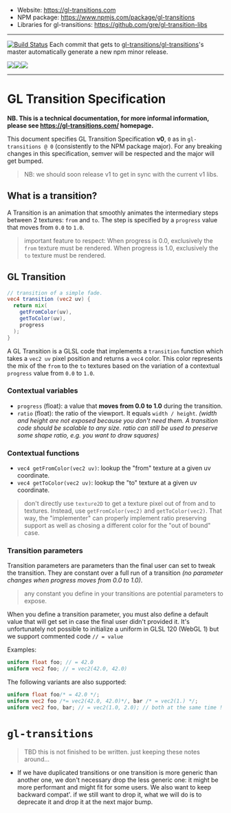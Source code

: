 
- Website: https://gl-transitions.com
- NPM package: https://www.npmjs.com/package/gl-transitions
- Libraries for gl-transitions: https://github.com/gre/gl-transition-libs

---

[![Build Status](https://travis-ci.org/gl-transitions/gl-transitions.svg?branch=master)](https://travis-ci.org/gl-transitions/gl-transitions) Each commit that gets to [gl-transitions/gl-transitions](https://github.com/gl-transitions/gl-transitions)'s master automatically generate a new npm minor release.

<img src="https://camo.githubusercontent.com/c42ecc6197b0f51a106fb50723f9bc6d2e1f925c/687474703a2f2f692e696d6775722e636f6d2f74573331704a452e676966" /><img src="https://camo.githubusercontent.com/7e34cd12d5a9afa94f470395b04b0914c978ce01/687474703a2f2f692e696d6775722e636f6d2f555a5a727775552e676966" /><img src="https://camo.githubusercontent.com/0456d4ed8753fbce027f1174dc8b22da548eeade/687474703a2f2f692e696d6775722e636f6d2f654974426a33582e676966" />

---

# GL Transition Specification

**NB. This is a technical documentation, for more informal information, please see https://gl-transitions.com/ homepage.**

This document specifies GL Transition Specification **v0**, `0` as in `gl-transitions @ 0` (consistently to the NPM package major). For any breaking changes in this specification, semver will be respected and the major will get bumped.

> NB: we should soon release v1 to get in sync with the current v1 libs.

## What is a transition?

A Transition is an animation that smoothly animates the intermediary steps between 2 textures: `from` and `to`. The step is specified by a `progress` value that moves from `0.0` to `1.0`.

> important feature to respect: When progress is 0.0, exclusively the `from` texture must be rendered. When progress is 1.0, exclusively the `to` texture must be rendered.

## GL Transition

```glsl
// transition of a simple fade.
vec4 transition (vec2 uv) {
  return mix(
    getFromColor(uv),
    getToColor(uv),
    progress
  );
}
```

A GL Transition is a GLSL code that implements a `transition` function which takes a `vec2 uv` pixel position and returns a `vec4` color. This color represents the mix of the `from` to the `to` textures based on the variation of a contextual `progress` value from `0.0` to `1.0`.

### Contextual variables

- `progress` (float): a value that **moves from 0.0 to 1.0** during the transition.
- `ratio` (float): the ratio of the viewport. It equals `width / height`. *(width and height are not exposed because you don't need them. A transition code should be scalable to any size. ratio can still be used to preserve some shape ratio, e.g. you want to draw squares)*

### Contextual functions

- `vec4 getFromColor(vec2 uv)`: lookup the "from" texture at a given uv coordinate.
- `vec4 getToColor(vec2 uv)`: lookup the "to" texture at a given uv coordinate.

> don't directly use `texture2D` to get a texture pixel out of from and to textures. Instead, use `getFromColor(vec2)` and `getToColor(vec2)`. That way, the "implementer" can properly implement ratio preserving support as well as chosing a different color for the "out of bound" case.


### Transition parameters

Transition parameters are parameters than the final user can set to tweak the transition. They are constant over a full run of a transition *(no parameter changes when progress moves from 0.0 to 1.0)*.

> any constant you define in your transitions are potential parameters to expose.

When you define a transition parameter, you must also define a default value that will get set in case the final user didn't provided it. It's unfortunately not possible to initialize a uniform in GLSL 120 (WebGL 1) but we support commented code `// = value`

Examples:

```glsl
uniform float foo; // = 42.0
uniform vec2 foo; // = vec2(42.0, 42.0)
```

The following variants are also supported:


```glsl
uniform float foo/* = 42.0 */;
uniform vec2 foo /*= vec2(42.0, 42.0)*/, bar /* = vec2(1.) */;
uniform vec2 foo, bar; // = vec2(1.0, 2.0); // both at the same time ! (needs a ';' if you have this second //, like usual glsl code)
```


# `gl-transitions`

> TBD this is not finished to be written. just keeping these notes around...

- If we have duplicated transitions or one transition is more generic than another one, we don't necessary drop the less generic one: it might be more performant and might fit for some users. We also want to keep backward compat'. if we still want to drop it, what we will do is to deprecate it and drop it at the next major bump.
